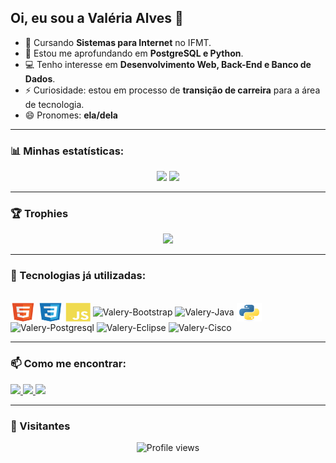 ## Oi, eu sou a Valéria Alves 👋

- 🔭 Cursando **Sistemas para Internet** no IFMT.  
- 🌱 Estou me aprofundando em **PostgreSQL e Python**.  
- 💻 Tenho interesse em **Desenvolvimento Web, Back-End e Banco de Dados**.  
- ⚡ Curiosidade: estou em processo de **transição de carreira** para a área de tecnologia.  
- 😄 Pronomes: **ela/dela** 

---

### 📊 Minhas estatísticas:
<p align="center">
  <img height="180em" src="https://github-readme-stats.vercel.app/api?username=ValeryAlves&show_icons=true&theme=dracula"/>
  <img height="180em" src="https://github-readme-stats.vercel.app/api/top-langs/?username=ValeryAlves&layout=compact&langs_count=7&theme=dracula"/>
</p>

---

### 🏆 Trophies
<p align="center">
  <img src="https://github-profile-trophy.vercel.app/?username=ValeryAlves&theme=dracula&row=1&column=6" />
</p>

---

### 🚀 Tecnologias já utilizadas:
<div style="display: inline_block"><br>
  <img align="center" alt="Valery-HTML" height="30" width="40" src="https://raw.githubusercontent.com/devicons/devicon/master/icons/html5/html5-original.svg">
  <img align="center" alt="Valery-CSS" height="30" width="40" src="https://raw.githubusercontent.com/devicons/devicon/master/icons/css3/css3-original.svg">
  <img align="center" alt="Valery-Js" height="30" width="40" src="https://raw.githubusercontent.com/devicons/devicon/master/icons/javascript/javascript-plain.svg">
  <img align="center" alt="Valery-Bootstrap" height="30" width="40" src="https://upload.wikimedia.org/wikipedia/commons/b/b2/Bootstrap_logo.svg">
  <img align="center" alt="Valery-Java" height="30" width="40" src="https://cdn.iconscout.com/icon/free/png-256/free-java-2038875-1720088.png?f=webp">
  <img align="center" alt="Valery-Python" height="30" width="40" src="https://raw.githubusercontent.com/devicons/devicon/master/icons/python/python-original.svg">
  <img align="center" alt="Valery-Postgresql" height="30" width="40" src="https://upload.wikimedia.org/wikipedia/commons/2/29/Postgresql_elephant.svg">
  <img align="center" alt="Valery-Eclipse" height="30" width="40" src="https://cdn.iconscout.com/icon/free/png-256/free-eclipse-14-282371.png">
  <img align="center" alt="Valery-Cisco" height="30" width="40" src="https://upload.wikimedia.org/wikipedia/commons/6/64/Cisco_logo.svg">
</div>

---

### 📫 Como me encontrar:
<div> 
  <a href="mailto:valeryalvess@gmail.com">
    <img src="https://img.shields.io/badge/-Gmail-%23333?style=for-the-badge&logo=gmail&logoColor=white">
  </a>
  <a href="https://www.linkedin.com/in/val%C3%A9ria-alves-de-sousa-371111167/" target="_blank">
    <img src="https://img.shields.io/badge/-LinkedIn-%230077B5?style=for-the-badge&logo=linkedin&logoColor=white">
  </a>
    <a href="https://www.instagram.com/valery_alves/" target="_blank">
    <img src="https://img.shields.io/badge/-Instagram-%23E4405F?style=for-the-badge&logo=instagram&logoColor=white">
  </a>
</div>

---

### 👀 Visitantes
<p align="center">
  <img src="https://komarev.com/ghpvc/?username=ValeryAlves&color=blueviolet&style=flat-square" alt="Profile views"/>
</p>

